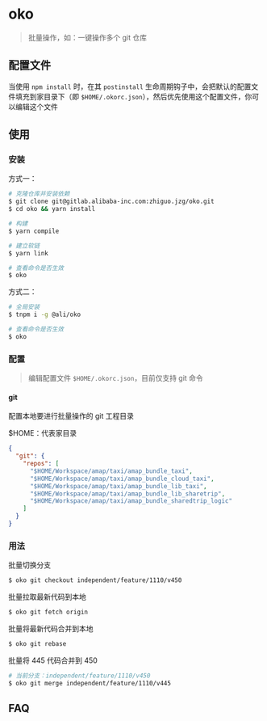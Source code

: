 <!--
 * @LastEditors: zhiguo.jzg
 * @Description: TODO: Description of file, its uses and information
 * @Date: 2021-10-26 15:12:50
 * @Author: zhiguo.jzg
 * @LastEditTime: 2022-04-02 21:22:04
-->
# oko

> 批量操作，如：一键操作多个 git 仓库

## 配置文件

当使用 `npm install` 时，在其 `postinstall` 生命周期钩子中，会把默认的配置文件填充到家目录下（即 `$HOME/.okorc.json`），然后优先使用这个配置文件，你可以编辑这个文件

## 使用

### 安装

方式一：

```bash
# 克隆仓库并安装依赖
$ git clone git@gitlab.alibaba-inc.com:zhiguo.jzg/oko.git
$ cd oko && yarn install

# 构建
$ yarn compile

# 建立软链
$ yarn link

# 查看命令是否生效
$ oko
```

方式二：

```bash
# 全局安装
$ tnpm i -g @ali/oko

# 查看命令是否生效
$ oko
```

### 配置

> 编辑配置文件 `$HOME/.okorc.json`，目前仅支持 git 命令

#### git

配置本地要进行批量操作的 git 工程目录

$HOME：代表家目录

```json
{
  "git": {
    "repos": [
      "$HOME/Workspace/amap/taxi/amap_bundle_taxi",
      "$HOME/Workspace/amap/taxi/amap_bundle_cloud_taxi",
      "$HOME/Workspace/amap/taxi/amap_bundle_lib_taxi",
      "$HOME/Workspace/amap/taxi/amap_bundle_lib_sharetrip",
      "$HOME/Workspace/amap/taxi/amap_bundle_sharedtrip_logic"
    ]
  }
}
```

### 用法

批量切换分支

```bash
$ oko git checkout independent/feature/1110/v450
```

批量拉取最新代码到本地

```bash
$ oko git fetch origin
```

批量将最新代码合并到本地

```bash
$ oko git rebase
```

批量将 445 代码合并到 450

```bash
# 当前分支：independent/feature/1110/v450
$ oko git merge independent/feature/1110/v445
```

## FAQ
